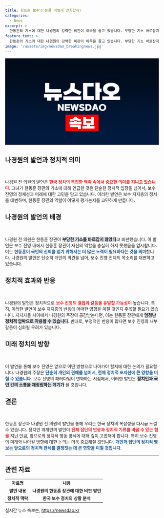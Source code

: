 ```yaml
---
title: 한동훈 보수의 눈물 어떻게 만회할까?
categories:
  - News
excerpt: >
  한동훈의 기소에 대한 나경원의 강력한 비판이 이목을 끌고 있습니다. 부당한 기소 바로잡지 않은 것은 보수의 눈물을 닦아주지 않은 것이라는 발언이 정치권 내 논란을 예고합니다. 클릭해서 그 배경을 알아보세요!
feature_text: >
  한동훈의 기소에 대한 나경원의 강력한 비판이 이목을 끌고 있습니다. 부당한 기소 바로잡지 않은 것은 보수의 눈물을 닦아주지 않은 것이라는 발언이 정치권 내 논란을 예고합니다. 클릭해서 그 배경을 알아보세요!
image: '/assets/img/newsdao_breakingnews.jpg'
---
```


<p><img src="/assets/img/newsdao_breakingnews.jpg" alt="pcversion 속보" /></p>

<h2 data-ke-size="size26">나경원의 발언과 정치적 의미</h2>

<p data-ke-size="size16">&nbsp;</p>

<p>나경원 전 의원의 발언은 <b><span style="color: #ee2323;">한국 정치의 복잡한 맥락 속에서 중요한 의미를 지니고 있습니다</span></b>. 그녀가 한동훈 장관의 기소에 대해 언급한 것은 단순한 정치적 입장을 넘어서, 보수 진영의 정체성과 미래에 대한 고민을 담고 있습니다. 이러한 발언은 보수 지지층의 정서를 대변하며, 한동훈 장관의 역할이 어떻게 평가는지를 고민하게 만듭니다. </p>

<h2 data-ke-size="size26">나경원의 발언의 배경</h2>

<p data-ke-size="size16">&nbsp;</p>

<p>나경원 전 의원은 한동훈 장관이 <b><span style="background-color: #21538527;">부당한 기소를 바로잡지 않았다</span></b>고 비판했습니다. 이 발언은 보수 진영 내에서 한동훈 장관이 자신의 역할을 충실히 하지 못했음을 암시합니다. 이는 <b><span style="color: #1a5490;">한동훈이 국민의 신뢰를 얻기 위해서는 더 많은 노력이 필요하다는 것을 의미</span></b>합니다. 나경원의 발언은 단순히 개인의 의견을 넘어, 보수 진영 전체의 목소리를 대변하고 있습니다.</p>

<h2 data-ke-size="size26">정치적 효과와 반응</h2>

<p data-ke-size="size16">&nbsp;</p>

<p>나경원의 발언은 정치적으로 <b><span style="color: #ee2323;">보수 진영의 결집과 갈등을 유발할 가능성이</span></b> 높습니다. 특히, 이러한 발언이 보수 지지층의 반응에 어떠한 영향을 미칠 것인지 주목할 필요가 있습니다. 지지자들 사이에서 나경원의 주장이 공감받는다면, 이는 한동훈 장관에게 <b><span style="background-color: #21538527;">엄청난 정치적 압박으로 작용할 수 있습니다</span></b>. 반대로, 부정적인 반응이 많다면 보수 진영의 내부 갈등이 심화될 우려가 있습니다.</p>

<h2 data-ke-size="size26">미래 정치의 방향</h2>

<p data-ke-size="size16">&nbsp;</p>

<p>이 발언을 통해 보수 진영은 앞으로 어떤 방향으로 나아가야 할지에 대한 논의가 필요합니다. 나경원의 주장은 <b><span style="color: #1a5490;">단순히 개인의 견해를 넘어서, 전체 정치적 포지션에 큰 영향을 미칠 수 있습니다</span></b>. 보수 진영의 패러다임이 변화하는 시점에서, 이러한 발언은 <b><span style="background-color: #21538527;">정치인과 국민 간의 소통을 재정립하는 계기가</span></b> 될 것입니다.</p>

<h2 data-ke-size="size26">결론</h2>

<p data-ke-size="size16">&nbsp;</p>

<p>한동훈 장관과 나경원 전 의원의 발언을 통해 우리는 한국 정치의 복잡성을 다시금 느낄 수 있습니다. 정치인 개개인의 발언이 <b><span style="color: #ee2323;">전체 집단의 반응과 정치적 기류를 바꿀 수 있는 힘을</span></b> 지닌 만큼, 앞으로의 정치적 행동 양식에 대해 깊이 고민해야 합니다. 특히 보수 진영의 미래와 나아갈 방향에 대한 논의는 더욱 중요해질 것입니다. <b><span style="color: #1a5490;">개인과 집단의 정치적 행보는 앞으로의 정치적 판세를 결정짓는 데 큰 영향을 미칠 것입니다</span></b>.</p>

<hr>

<h2 data-ke-size="size26">관련 자료</h2>

<table style="width: 100%;">
    <tr>
        <td style="text-align: center; height: 17px;"><b>자료명</b></td>
        <td style="text-align: center; height: 17px;"><b>내용</b></td>
    </tr>
    <tr>
        <td style="text-align: center; height: 17px;"><b>발언 내용</b></td>
        <td style="text-align: center; height: 17px;"><b>나경원의 한동훈 장관에 대한 비판 발언</b></td>
    </tr>
    <tr>
        <td style="text-align: center; height: 17px;"><b>정치적 맥락</b></td>
        <td style="text-align: center; height: 17px;"><b>한국 보수 정치의 상황 분석</b></td>
    </tr>
</table>
실시간 뉴스 속보는, <a href="https://newsdao.kr" rel="dofollow">https://newsdao.kr</a>


